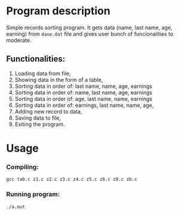 # Program description
Simple records sorting program. It gets data (name, last name, age, earning) from `dane.dat` file and gives user bunch of funcionalities to moderate.
## Functionalities:
1) Loading data from file,
2) Showing data in the form of a table,
3) Sorting data in order of: last name, name, age, earnings
4) Sorting data in order of: name, last name, age, earnings
5) Sorting data in order of: age, last name, name, earnings
6) Sorting data in order of: earnings, last name, name, age,
7) Adding new record to data,
8) Saving data to file,
9) Exiting the program.




# Usage

### Compiling: 
    gcc tab.c z1.c z2.c z3.c z4.c z5.c z6.c z8.c zb.c
### Running program:
    ./a.out
  
